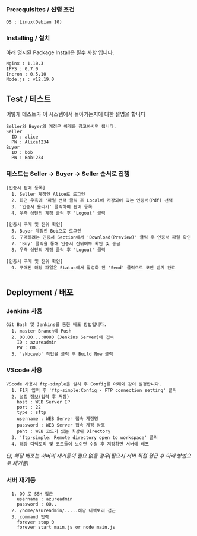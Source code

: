 ### Prerequisites / 선행 조건

```
OS : Linux(Debian 10)
```

### Installing / 설치

아래 명시된 Package Install은 필수 사항 입니다.

```
Nginx : 1.10.3
IPFS : 0.7.0
Incron : 0.5.10
Node.js : v12.19.0
```

## Test / 테스트

어떻게 테스트가 이 시스템에서 돌아가는지에 대한 설명을 합니다

```
Seller와 Buyer의 계정은 아래를 참고하시면 됩니다.
Seller
  ID : alice
  PW : Alice!234
Buyer
  ID : bob
  PW : Bob!234
```
### 테스트는 Seller -> Buyer -> Seller 순서로 진행
```
[인증서 판매 등록]
  1. Seller 계정인 Alice로 로그인
  2. 화면 우측에 '파일 선택'클릭 후 Local에 저장되어 있는 인증서(Pdf) 선택
  3. '인증서 올리기' 클릭하여 판매 등록
  4. 우측 상단의 계정 클릭 후 'Logout' 클릭
  
[인증서 구매 및 진위 확인]
  5. Buyer 계정인 Bob으로 로그인
  6. 구매하려는 인증서 Section에서 'Download(Preview)' 클릭 후 인증서 파일 확인
  7. 'Buy' 클릭을 통해 인증서 진위여부 확인 및 송금
  8. 우측 상단의 계정 클릭 후 'Logout' 클릭
  
[인증서 구매 및 진위 확인]
  9. 구매된 해당 파일은 Status에서 활성화 된 'Send' 클릭으로 코인 받기 완료
  
```

## Deployment / 배포

### Jenkins 사용
```
Git Bash 및 Jenkins를 통한 배포 방법입니다.
  1. master Branch에 Push
  2. OO.OO...:8080 (Jenkins Server)에 접속
    ID : azureadmin
    PW : OO..
  3. 'skbcweb' 작업을 클릭 후 Build Now 클릭
```
### VScode 사용
```
VScode 사용시 ftp-simple을 설치 후 Config를 아래와 같이 설정합니다.
  1. F1키 입력 후 'ftp-simple:Config - FTP connection setting' 클릭
  2. 설정 정보(입력 후 저장)
    host : WEB Server IP
    port : 22
    type : sftp
    username : WEB Server 접속 계정명
    password : WEB Server 접속 계정 암호
    paht : WEB 코드가 있는 최상위 Directory
  3. 'ftp-simple: Remote directory open to workspace' 클릭
  4. 해당 디렉토리 및 코드들이 보이면 수정 후 저장하면 서버에 배포
```
*단, 해당 배포는 서버의 재기동이 필요 없을 경우(필요시 서버 직접 접근 후 아래 방법으로 재기동)*
### 서버 재기동
```
  1. OO 로 SSH 접근
    username : azureadmin
    password : OO..
  2. /home/azureadmin/.....해당 디렉토리 접근
  3. command 입력
    forever stop 0
    forever start main.js or node main.js
```
